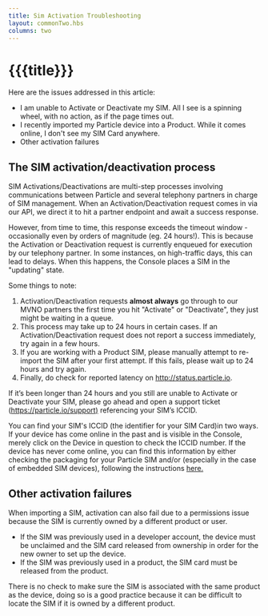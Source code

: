 ```yaml
---
title: Sim Activation Troubleshooting
layout: commonTwo.hbs
columns: two
---
```


# {{{title}}}

Here are the issues addressed in this article:

* I am unable to Activate or Deactivate my SIM. All I see is a spinning wheel, with no action, as if the page times out.
* I recently imported my Particle device into a Product. While it comes online, I don't see my SIM Card anywhere.
* Other activation failures

## The SIM activation/deactivation process

SIM Activations/Deactivations are multi-step processes involving communications between Particle and several telephony partners in charge of SIM management. When an Activation/Deactivation request comes in via our API, we direct it to hit a partner endpoint and await a success response. 

However, from time to time, this response exceeds the timeout window - occasionally even by orders of magnitude (eg. 24 hours!). This is because the Activation or Deactivation request is currently enqueued for execution by our telephony partner. In some instances, on high-traffic days, this can lead to delays. When this happens, the Console places a SIM in the "updating" state.

Some things to note:

1. Activation/Deactivation requests **almost always** go through to our MVNO partners the first time you hit "Activate" or "Deactivate", they just might be waiting in a queue.
2. This process may take up to 24 hours in certain cases. If an Activation/Deactivation request does not report a success immediately, try again in a few hours.
3. If you are working with a Product SIM, please manually attempt to re-import the SIM after your first attempt. If this fails, please wait up to 24 hours and try again.
4. Finally, do check for reported latency on <http://status.particle.io>.

If it’s been longer than 24 hours and you still are unable to Activate or Deactivate your SIM, please go ahead and open a support ticket ([https://particle.io/support)](https://particle.io/support) referencing your SIM’s ICCID. 

You can find your SIM's ICCID (the identifier for your SIM Card)in two ways. If your device has come online in the past and is visible in the Console, merely click on the Device in question to check the ICCID number. If the device has never come online, you can find this information by either checking the packaging for your Particle SIM and/or (especially in the case of embedded SIM devices), following the instructions [here.](/troubleshooting/guides/device-management/finding-your-device-id/)

## Other activation failures

When importing a SIM, activation can also fail due to a permissions issue because the SIM is currently owned by a different product or user.

- If the SIM was previously used in a developer account, the device must be unclaimed and the SIM card released from ownership in order for the new owner to set up the device.
- If the SIM was previously used in a product, the SIM card must be released from the product.

There is no check to make sure the SIM is associated with the same product as the device, doing so is a good practice because it can be difficult to locate the SIM if it is owned by a different product.
 